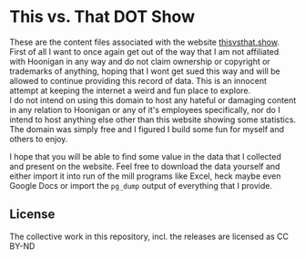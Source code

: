 # This vs. That DOT Show

These are the content files associated with the website [thisvsthat.show](https://thisvsthat.show).  
First of all I want to once again get out of the way that I am not affiliated with Hoonigan in any way and do not claim ownership or copyright or trademarks of anything, hoping that I wont get sued this way and will be allowed to continue providing this record of data. This is an innocent attempt at keeping the internet a weird and fun place to explore.  
I do not intend on using this domain to host any hateful or damaging content in any relation to Hoonigan or any of it's employees specifically, nor do I intend to host anything else other than this website showing some statistics.
The domain was simply free and I figured I build some fun for myself and others to enjoy.

I hope that you will be able to find some value in the data that I collected and present on the website. Feel free to download the data yourself and either import it into run of the mill programs like Excel, heck maybe even Google Docs or import the `pg_dump` output of everything that I provide.

## License
The collective work in this repository, incl. the releases are licensed as CC BY-ND